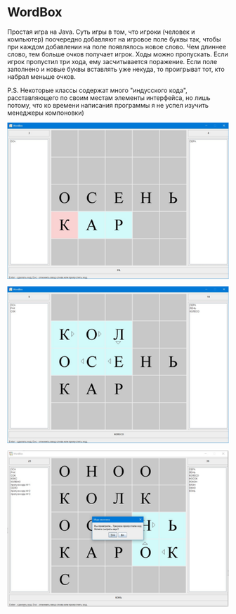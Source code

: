 # WordBox
Простая игра на Java.
Суть игры в том, что игроки (человек и компьютер) поочередно добавляют на игровое поле буквы так, чтобы при каждом добавлении на поле появлялось новое слово. Чем длиннее слово, тем больше очков получает игрок. Ходы можно пропускать. Если игрок пропустил три хода, ему засчитывается поражение. Если поле заполнено и новые буквы вставлять уже некуда, то проигрыват тот, кто набрал меньше очков.

P.S. Некоторые классы содержат много "индусского кода", расставляющего по своим местам элементы интерфейса, но лишь потому, что ко времени написания программы я не успел изучить менеджеры компоновки)

![Screenshot](screenshot_1.jpg)

![Screenshot](screenshot_2.jpg)

![Screenshot](screenshot_3.jpg)
